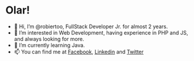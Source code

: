 # Olar! 
- 👋 Hi, I’m @robiertoo, FullStack Developer Jr. for almost 2 years.
- 👀 I’m interested in Web Development, having experience in PHP and JS, and always looking for more.
- 🌱 I’m currently learning Java.
- 📫 You can find me at [Facebook](https://facebook.com/robiertoo), [Linkedin](https://linkedin.com/in/robiertoo) and [Twitter](https://twitter.com/robiertoo)

